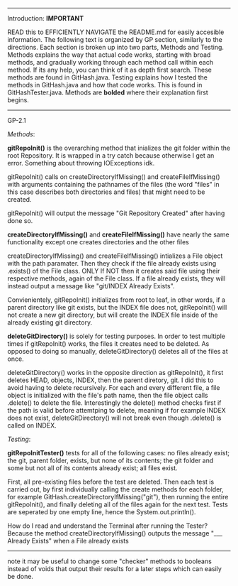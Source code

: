 _____________________________________________________________________________________________________________________________________
Introduction:   ****IMPORTANT****

READ this to EFFICIENTLY NAVIGATE the README.md for easily accesible information. The following text is organized by GP section, similarly to the directions. Each section is broken up into two parts, Methods and Testing. Methods explains the way that actual code works, starting with broad methods, and gradually working through each method call within each method. If its any help, you can think of it as depth first search. These methods are found in GitHash.java. Testing explains how I tested the methods in GitHash.java and how that code works. This is found in GitHashTester.java. Methods are **bolded** where their explanation first begins.
_____________________________________________________________________________________________________________________________________
GP-2.1


*Methods*:

**gitRepoInit()** is the overarching method that inializes the git folder within the root Repository. It is wrapped in a try catch because otherwise I get an error. Something about throwing IOExceptions idk.

gitRepoInit() calls on createDirectoryIfMissing() and createFileIfMissing() with arguments containing the pathnames of the files (the word "files" in this case describes both directories and files) that might need to be created.

gitRepoInit() will output the message "Git Repository Created" after having done so.

**createDirectoryIfMissing()** and **createFileIfMissing()** have nearly the same functionality except one creates directories and the other files 

createDirectoryIfMissing() and createFileIfMissing() intializes a File object with the path paramater. Then they check if the file already exists using .exists() of the File class. ONLY If NOT then it creates said file using their respective methods, again of the File class. If a file already exists, they will instead output a message like "git/INDEX Already Exists".

Convienientely, gitRepoInit() initializes from root to leaf, in other words, if a parent directory like git exists, but the INDEX file does not, gitRepoInit() will not create a new git directory, but will create the INDEX file inside of the already existing git directory. 

**deleteGitDirectory()** is solely for testing purposes. In order to test multiple times if gitRepoInit() works, the files it creates need to be deleted. As opposed to doing so manually, deleteGitDirectory() deletes all of the files at once.

deleteGitDirectory() works in the opposite direction as gitRepoInit(), it first deletes HEAD, objects, INDEX, then the parent diretory, git. I did this to avoid having to delete recursively. For each and every different file, a file object is initialized with the file's path name, then the file object calls .delete() to delete the file. Interestingly the delete() method checks first if the path is valid before attemtping to delete, meaning if for example INDEX does not exist, deleteGitDirectory() will not break even though .delete() is called on INDEX.


*Testing*: 

**gitRepoInitTester()** tests for all of the following cases: no files already exist; the git, parent folder, exists, but none of its contents; the git folder and some but not all of its contents already exist; all files exist. 

First, all pre-existing files before the test are deleted. Then each test is carried out, by first individually calling the create methods for each folder, for example GitHash.createDirectoryIfMissing("git"), then running the entire gitRepoInit(), and finally deleting all of the files again for the next test. Tests are seperated by one empty line, hence the System.out.println(). 

How do I read and understand the Terminal after running the Tester? Because the method createDirectoryIfMissing() outputs the message "___ Already Exists" when a File already exists 
_____________________________________________________________________________________________________________________________________

note it may be useful to change some "checker" methods to booleans instead of voids that output their results for a later steps which can easily be done.